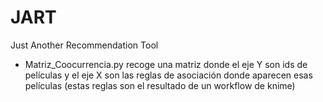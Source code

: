 # JART
Just Another Recommendation Tool

- Matriz_Coocurrencia.py recoge una matriz donde el eje Y son ids de películas y el eje X son las reglas de asociación donde aparecen esas películas (estas reglas son el resultado de un workflow de knime)
